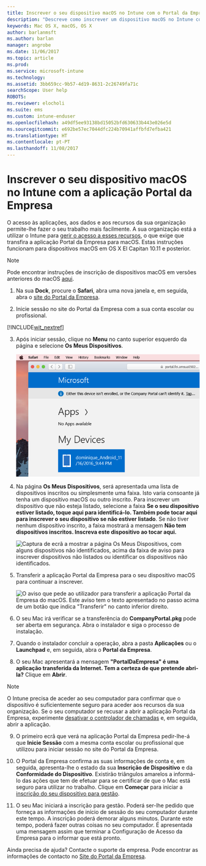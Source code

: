 ```yaml
---
title: Inscrever o seu dispositivo macOS no Intune com o Portal da Empresa | Documentos da Microsoft
description: "Descreve como inscrever um dispositivo macOS no Intune com a aplicação Portal da Empresa"
keywords: Mac OS X, macOS, OS X
author: barlanmsft
ms.author: barlan
manager: angrobe
ms.date: 11/06/2017
ms.topic: article
ms.prod: 
ms.service: microsoft-intune
ms.technology: 
ms.assetid: 3bb659cc-9b57-4d19-8631-2c26749fa71c
searchScope: User help
ROBOTS: 
ms.reviewer: elocholi
ms.suite: ems
ms.custom: intune-enduser
ms.openlocfilehash: a49df5ee93138bd15052bfd630633b443e026e5d
ms.sourcegitcommit: e692be57ec7044dfc224b70941affbfd7efba421
ms.translationtype: HT
ms.contentlocale: pt-PT
ms.lasthandoff: 11/08/2017
---
```

# <a name="enroll-your-macos-device-in-intune-with-the-company-portal-app"></a>Inscrever o seu dispositivo macOS no Intune com a aplicação Portal da Empresa

O acesso às aplicações, aos dados e aos recursos da sua organização permite-lhe fazer o seu trabalho mais facilmente. A sua organização está a utilizar o Intune para [gerir o acesso a esses recursos](what-happens-if-you-install-the-Company-Portal-app-and-enroll-your-device-in-intune-macos.md), o que exige que transfira a aplicação Portal da Empresa para macOS. Estas instruções funcionam para dispositivos macOS em OS X El Capitan 10.11 e posterior.

> [!NOTE]
> Pode encontrar instruções de inscrição de dispositivos macOS em versões anteriores do macOS [aqui](enroll-your-device-in-intune-macos-legacy.md).

1. Na sua __Dock__, procure o __Safari__, abra uma nova janela e, em seguida, abra o [site do Portal da Empresa](https://portal.manage.microsoft.com).

2. Inicie sessão no site do Portal da Empresa com a sua conta escolar ou profissional.

[!INCLUDE[wit_nextref](includes/end-user-password-guidance.md)]

3. Após iniciar sessão, clique no **Menu** no canto superior esquerdo da página e selecione **Os Meus Dispositivos**.

   ![Uma captura de ecrã da página de destino do portal Web, com o mesmo a indicar que as aplicações ainda não podem ser instaladas e o botão Os Meus Dispositivos abaixo.](./media/macOS_enroll_001_landing_page.png)

4. Na página __Os Meus Dispositivos__, será apresentada uma lista de dispositivos inscritos ou simplesmente uma faixa. Isto varia consoante já tenha um dispositivo macOS ou outro inscrito. Para inscrever um dispositivo que não esteja listado, selecione a faixa __Se o seu dispositivo estiver listado, toque aqui para identificá-lo. Também pode tocar aqui para inscrever o seu dispositivo se não estiver listado__. Se não tiver nenhum dispositivo inscrito, a faixa mostrará a mensagem **Não tem dispositivos inscritos. Inscreva este dispositivo ao tocar aqui.**

    ![Captura de ecrã a mostrar a página Os Meus Dispositivos, com alguns dispositivos não identificados, acima da faixa de aviso para inscrever dispositivos não listados ou identificar os dispositivos não identificados.](./media/macOS_enroll_002_tap_here_banner.png)

5. Transferir a aplicação Portal da Empresa para o seu dispositivo macOS para continuar a inscrever.

    ![O aviso que pede ao utilizador para transferir a aplicação Portal da Empresa do macOS. Este aviso tem o texto apresentado no passo acima de um botão que indica "Transferir" no canto inferior direito.](./media/macOS_enroll_IWP_CP_app_notice.png)

6. O seu Mac irá verificar se a transferência do **CompanyPortal.pkg** pode ser aberta em segurança. Abra o instalador e siga o processo de instalação.

7. Quando o instalador concluir a operação, abra a pasta **Aplicações** ou o **Launchpad** e, em seguida, abra o **Portal da Empresa**.

8. O seu Mac apresentará a mensagem **"PortalDaEmpresa" é uma aplicação transferida da Internet. Tem a certeza de que pretende abri-la?** Clique em **Abrir**.

  > [!NOTE]
  > O Intune precisa de aceder ao seu computador para confirmar que o dispositivo é suficientemente seguro para aceder aos recursos da sua organização. Se o seu computador se recusar a abrir a aplicação Portal da Empresa, experimente [desativar o controlador de chamadas](https://support.apple.com/HT202491) e, em seguida, abrir a aplicação.

9. O primeiro ecrã que verá na aplicação Portal da Empresa pedir-lhe-á que **Inicie Sessão** com a mesma conta escolar ou profissional que utilizou para iniciar sessão no site do Portal da Empresa.

10. O Portal da Empresa confirma as suas informações de conta e, em seguida, apresenta-lhe o estado da sua **Inscrição de Dispositivo** e da **Conformidade do Dispositivo**. Existirão triângulos amarelos a informá-lo das ações que tem de efetuar para se certificar de que o Mac está seguro para utilizar no trabalho. Clique em **Começar** para iniciar a [inscrição do seu dispositivo para gestão](what-info-can-your-company-see-when-you-enroll-your-device-in-intune.md).

11. O seu Mac iniciará a inscrição para gestão. Poderá ser-lhe pedido que forneça as informações de início de sessão do seu computador durante este tempo. A inscrição poderá demorar alguns minutos. Durante este tempo, poderá fazer outras coisas no seu computador. É apresentada uma mensagem assim que terminar a Configuração de Acesso da Empresa para o informar que está pronto.

Ainda precisa de ajuda? Contacte o suporte da empresa. Pode encontrar as informações de contacto no [Site do Portal da Empresa](https://portal.manage.microsoft.com).
